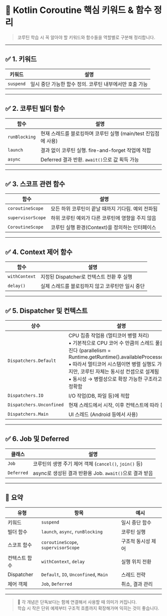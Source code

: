 # 🧵 Kotlin Coroutine 핵심 키워드 & 함수 정리

> 코루틴 학습 시 꼭 알아야 할 키워드와 함수들을 역할별로 구분해 정리합니다.
---
## ✅ 1. 키워드

| 키워드 | 설명 |
|--------|------|
| `suspend` | 일시 중단 가능한 함수 정의. 코루틴 내부에서만 호출 가능 |

---

## ✅ 2. 코루틴 빌더 함수

| 함수 | 설명 |
|------|------|
| `runBlocking` | 현재 스레드를 블로킹하며 코루틴 실행 (main/test 진입점에 사용) |
| `launch` | 결과 없이 코루틴 실행. fire-and-forget 작업에 적합 |
| `async` | Deferred 결과 반환. `await()`으로 값 획득 가능 |

---

## ✅ 3. 스코프 관련 함수

| 함수 | 설명 |
|------|------|
| `coroutineScope` | 모든 하위 코루틴이 끝날 때까지 기다림. 예외 전파됨 |
| `supervisorScope` | 하위 코루틴 예외가 다른 코루틴에 영향을 주지 않음 |
| `CoroutineScope` | 코루틴 실행 환경(Context)을 정의하는 인터페이스 |

---

## ✅ 4. Context 제어 함수

| 함수 | 설명 |
|------|------|
| `withContext` | 지정된 Dispatcher로 컨텍스트 전환 후 실행 |
| `delay()` | 실제 스레드를 블로킹하지 않고 코루틴만 일시 중단 |

---

## ✅ 5. Dispatcher 및 컨텍스트

| 상수 | 설명                                                                                                                                                                                                               |
|------|------------------------------------------------------------------------------------------------------------------------------------------------------------------------------------------------------------------|
| `Dispatchers.Default` | CPU 집중 작업용 (멀티코어 병렬 처리)<br>• 기본적으로 CPU 코어 수 만큼의 스레드 풀을 가진다 (parallelism = Runtime.getRuntime().availableProcessors())<br>• 따라서 멀티코어 시스템이면 병렬 실행도 가능하지만, 코루틴 자체는 동시성 컨셉으로 설계됨<br>• 동시성 → 병렬성으로 확장 가능한 구조라고 보면 정확함 |
| `Dispatchers.IO` | I/O 작업(DB, 파일 등)에 적합                                                                                                                                                                                             |
| `Dispatchers.Unconfined` | 현재 스레드에서 시작, 이후 컨텍스트에 따라 동작                                                                                                                                                                                      |
| `Dispatchers.Main` | UI 스레드 (Android 등에서 사용)                                                                                                                                                                                          |

---

## ✅ 6. Job 및 Deferred

| 클래스 | 설명 |
|--------|------|
| `Job` | 코루틴의 생명 주기 제어 객체 (`cancel()`, `join()` 등) |
| `Deferred` | async로 생성된 결과 반환용 Job. `await()`으로 결과 받음 |

---

## 🧠 요약

| 유형 | 항목 | 예시 |
|------|------|------|
| 키워드 | `suspend` | 일시 중단 함수 |
| 빌더 함수 | `launch`, `async`, `runBlocking` | 코루틴 실행 |
| 스코프 함수 | `coroutineScope`, `supervisorScope` | 구조적 동시성 제어 |
| 컨텍스트 함수 | `withContext`, `delay` | 실행 위치 전환 |
| Dispatcher | `Default`, `IO`, `Unconfined`, `Main` | 스레드 전략 |
| 제어 객체 | `Job`, `Deferred` | 취소, 결과 관리 |

---

> 📌 각 개념은 단독보다는 함께 연결해서 사용할 때 의미가 커집니다.  
> 학습 시 작은 단위 예제부터 구조적 흐름까지 확장해가며 익히는 것이 좋습니다.